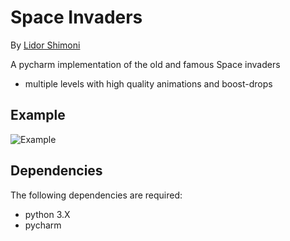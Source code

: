 # Space Invaders
By [Lidor Shimoni](https://github.com/lidorshimoni)

A pycharm implementation of the old and famous Space invaders

* multiple levels with high quality animations and boost-drops

## Example
![Example](Else/pic1.jpeg "Example")


## Dependencies
The following dependencies are required:
* python 3.X
* pycharm

